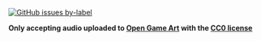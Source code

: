 [![GitHub issues by-label](https://img.shields.io/github/issues/Valks-Games/sankari/musician?color=black)](https://github.com/Valks-Games/sankari/issues?q=is%3Aissue+is%3Aopen+label%3Amusician)

**Only accepting audio uploaded to [Open Game Art](https://opengameart.org/) with the [CC0 license](https://creativecommons.org/publicdomain/zero/1.0/)**

